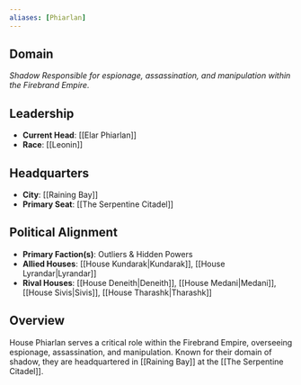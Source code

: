 ```yaml
---
aliases: [Phiarlan]
---
```


## Domain
*Shadow*
_Responsible for espionage, assassination, and manipulation within the Firebrand Empire._

## Leadership
- **Current Head**: [[Elar Phiarlan]]
- **Race**: [[Leonin]]

## Headquarters
- **City**: [[Raining Bay]]
- **Primary Seat**: [[The Serpentine Citadel]]

## Political Alignment
- **Primary Faction(s)**: Outliers & Hidden Powers
- **Allied Houses**: [[House Kundarak|Kundarak]], [[House Lyrandar|Lyrandar]]
- **Rival Houses**: [[House Deneith|Deneith]], [[House Medani|Medani]], [[House Sivis|Sivis]], [[House Tharashk|Tharashk]]

## Overview

House Phiarlan serves a critical role within the Firebrand Empire, overseeing espionage, assassination, and manipulation. Known for their domain of shadow, they are headquartered in [[Raining Bay]] at the [[The Serpentine Citadel]].
